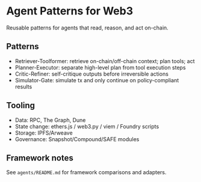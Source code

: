 # Agent Patterns for Web3

Reusable patterns for agents that read, reason, and act on-chain.

## Patterns
- Retriever-Toolformer: retrieve on-chain/off-chain context; plan tools; act
- Planner-Executor: separate high-level plan from tool execution steps
- Critic-Refiner: self-critique outputs before irreversible actions
- Simulator-Gate: simulate tx and only continue on policy-compliant results

## Tooling
- Data: RPC, The Graph, Dune
- State change: ethers.js / web3.py / viem / Foundry scripts
- Storage: IPFS/Arweave
- Governance: Snapshot/Compound/SAFE modules

## Framework notes
See `agents/README.md` for framework comparisons and adapters.
